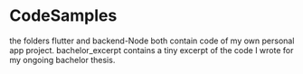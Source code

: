 # CodeSamples
 the folders flutter and backend-Node both contain code of my own personal app project.  bachelor_excerpt contains a tiny excerpt of the code I wrote for my ongoing bachelor thesis.
